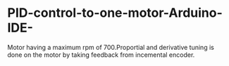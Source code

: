 # PID-control-to-one-motor-Arduino-IDE-
Motor having a maximum rpm of 700.Proportial and derivative tuning is done on the motor by taking feedback from incemental encoder.
